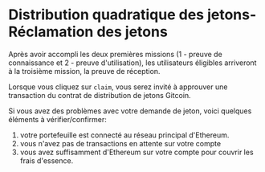 # Distribution quadratique des jetons- Réclamation des jetons

Après avoir accompli les deux premières missions (1 - preuve de connaissance et 2 - preuve d'utilisation), les utilisateurs éligibles arriveront à la troisième mission, la preuve de réception.

Lorsque vous cliquez sur `claim`, vous serez invité à approuver une transaction du contrat de distribution de jetons Gitcoin.

Si vous avez des problèmes avec votre demande de jeton, voici quelques éléments à vérifier/confirmer:

1. votre portefeuille est connecté au réseau principal d'Ethereum.
2. vous n'avez pas de transactions en attente sur votre compte
3. vous avez suffisamment d'Ethereum sur votre compte pour couvrir les frais d'essence.

